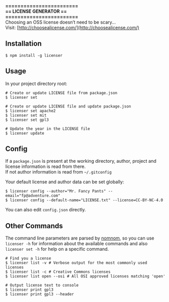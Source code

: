 **========================  
== LICENSE GENERATOR ==  
========================**  
Choosing an OSS license doesn’t need to be scary...  
Visit: [http://choosealicense.com/](http://choosealicense.com/)

## Installation
```
$ npm install -g licenser
```

## Usage
In your project directory root:
```
# Create or update LICENSE file from package.json
$ licenser set

# Create or update LICENSE file and update package.json
$ licenser set apache2
$ licenser set mit
$ licenser set gpl3

# Update the year in the LICENSE file
$ licenser update
```

## Config
If a `package.json` is present at the working directory, author,
project and license information is read from there.  
If not author information is read from `~/.gitconfig`

Your default license and author data can be set globally:
```
$ licenser config --author="Mr. Fancy Pants" --email="fp@adventure.com"
$ licenser config --default-name="LICENSE.txt" --license=CC-BY-NC-4.0 
```
You can also edit `config.json` directly.


## Other Commands
The command line parameters are parsed by [nomnom](https://github.com/harthur/nomnom), so you can use
`licenser -h` for information about the available commands and also
`licenser set -h` for help on a specific command.

```
# Find you a license
$ licenser list -v # Verbose output for the most commonly used licenses
$ licenser list -c # Creative Commons licenses
$ licenser list open --osi # All OSI approved licenses matching 'open'

# Output license text to console
$ licenser print gpl3
$ licenser print gpl3 --header
```